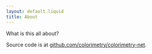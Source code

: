 ```yaml
---
layout: default.liquid
title: About
---
```


What is this all about?

Source code is at [github.com/colorimetry/colorimetry-net](github.com/colorimetry/colorimetry-net).

